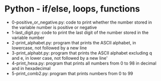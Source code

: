 # Python - if/else, loops, functions
* 0-positive_or_negative.py: code to print whether the number stored in the variable number is positive or negative
* 1-last_digit.py: code to print the last digit of the number stored in the variable number
* 2-print_alphabet.py: program that prints the ASCII alphabet, in lowercase, not followed by a new line
* 3-print_alphabt.py: program that prints the ASCII alphabet excluding q and e, in lower case, not followed by a new line'
* 4-print_hexa.py: program that prints all numbers from 0 to 98 in decimal and in hexadecimal
* 5-print_comb2.py: program that prints numbers from 0 to 99
